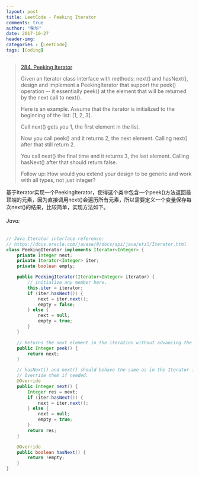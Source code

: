 ```yaml
---
layout: post
title: LeetCode - Peeking Iterator
comments: true
author: "柴华"
date: 2017-10-27
header-img: 
categories : [LeetCode]
tags: [Coding]
---
```


> [284. Peeking Iterator](https://leetcode.com/problems/peeking-iterator/)
>
> Given an Iterator class interface with methods: next() and hasNext(), design and implement a PeekingIterator that support the peek() operation -- it essentially peek() at the element that will be returned by the next call to next().
>
> Here is an example. Assume that the iterator is initialized to the beginning of the list: [1, 2, 3].
>
> Call next() gets you 1, the first element in the list.
>
> Now you call peek() and it returns 2, the next element. Calling next() after that still return 2.
>
> You call next() the final time and it returns 3, the last element. Calling hasNext() after that should return false.
>
> Follow up: How would you extend your design to be generic and work with all types, not just integer?

基于Iterator实现一个PeekingIterator，使得这个类中包含一个peek()方法返回最顶端的元素，因为直接调用next()会遍历所有元素，所以需要定义一个变量保存每次next()的结果，比较简单，实现方法如下。
<!--more-->

###### Java:
``` java
// Java Iterator interface reference:
// https://docs.oracle.com/javase/8/docs/api/java/util/Iterator.html
class PeekingIterator implements Iterator<Integer> {
    private Integer next;
    private Iterator<Integer> iter;
    private boolean empty;

    public PeekingIterator(Iterator<Integer> iterator) {
        // initialize any member here.
        this.iter = iterator;
        if (iter.hasNext()) {
            next = iter.next();
            empty = false;
        } else {
            next = null;
            empty = true;
        }
    }

    // Returns the next element in the iteration without advancing the iterator.
    public Integer peek() {
        return next;
    }

    // hasNext() and next() should behave the same as in the Iterator interface.
    // Override them if needed.
    @Override
    public Integer next() {
        Integer res = next;
        if (iter.hasNext()) {
            next = iter.next();
        } else {
            next = null;
            empty = true;
        }
        return res;
    }

    @Override
    public boolean hasNext() {
        return !empty;
    }
}
```
